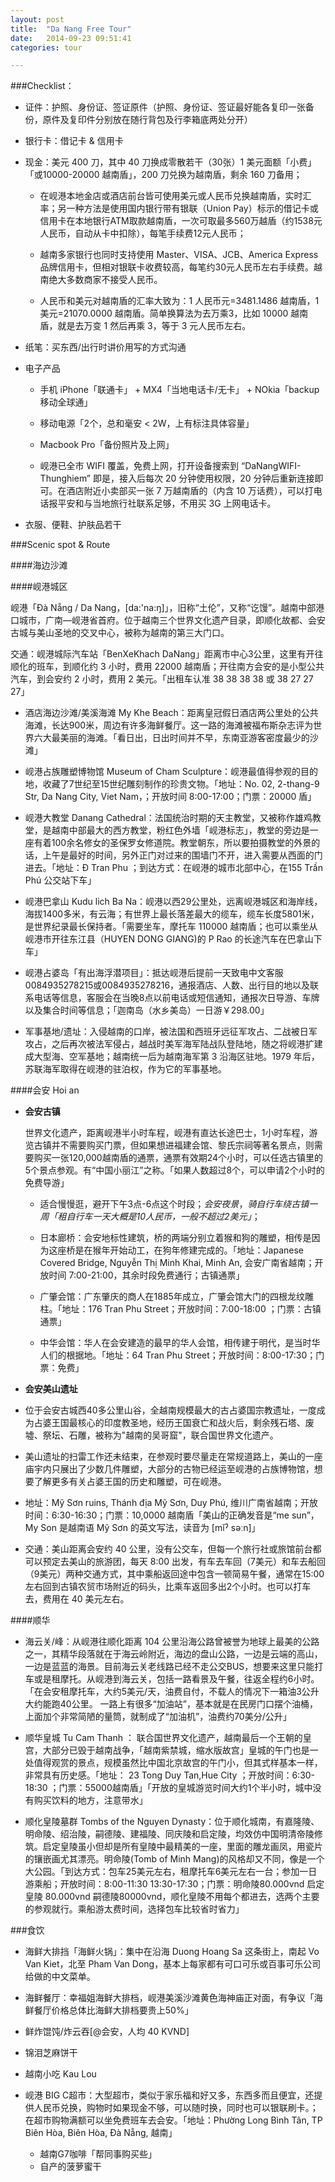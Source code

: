 ```yaml
---
layout: post
title:  "Da Nang Free Tour"
date:   2014-09-23 09:51:41
categories: tour

---
```



###Checklist：


- 证件：护照、身份证、签证原件（护照、身份证、签证最好能各复印一张备份，原件及复印件分别放在随行背包及行李箱底两处分开） 

- 银行卡：借记卡 & 信用卡

- 现金：美元 400 刀，其中 40 刀换成零散若干（30张）1 美元面额「小费」「或10000-20000 越南盾」，200 刀兑换为越南盾，剩余 160 刀备用；
   
    - 在岘港本地金店或酒店前台皆可使用美元或人民币兑换越南盾，实时汇率；另一种方法是使用国内银行带有银联（Union Pay）标示的借记卡或信用卡在本地银行ATM取款越南盾，一次可取最多560万越盾（约1538元人民币，自动从卡中扣除），每笔手续费12元人民币；

    - 越南多家银行也同时支持使用 Master、VISA、JCB、America Express 品牌信用卡，但相对银联卡收费较高，每笔约30元人民币左右手续费。越南绝大多数商家不接受人民币。

    - 人民币和美元对越南盾的汇率大致为：1 人民币元=3481.1486 越南盾，1 美元=21070.0000 越南盾。简单换算法为去万乘3，比如 10000 越南盾，就是去万变 1 然后再乘 3，等于 3 元人民币左右。

- 纸笔：买东西/出行时讲价用写的方式沟通

- 电子产品
   
   - 手机 iPhone「联通卡」 + MX4「当地电话卡/无卡」 + NOkia「backup 移动全球通」
   - 移动电源「2个，总和毫安 < 2W，上有标注具体容量」
   
   - Macbook Pro「备份照片及上网」
   
   - 岘港已全市 WIFI 覆盖，免费上网，打开设备搜索到 “DaNangWIFI-Thunghiem” 即是，接入后每次 20 分钟使用权限，20 分钟后重新连接即可。在酒店附近小卖部买一张 7 万越南盾的（内含 10 万话费），可以打电话报平安和与当地旅行社联系足够，不用买 3G 上网电话卡。


- 衣服、便鞋、护肤品若干
   
   
###Scenic spot & Route

####海边沙滩

####岘港城区

岘港「Đà Nẵng / Da Nang，[da:'na:ŋ]」，旧称“土伦”，又称“讫馒”。越南中部港口城市，广南—岘港省首府。位于越南三个世界文化遗产目录，即顺化故都、会安古城与美山圣地的交叉中心，被称为越南的第三大门口。

交通：岘港城际汽车站「BenXeKhach DaNang」距离市中心3公里，这里有开往顺化的班车，到顺化约 3 小时，费用 22000 越南盾；开往南方会安的是小型公共汽车，到会安约 2 小时，费用 2 美元。「出租车认准 38 38 38 38 或 38 27 27 27」

- 酒店海边沙滩/美溪海滩 My Khe Beach：距离皇冠假日酒店两公里处的公共海滩，长达900米，周边有许多海鲜餐厅。这一路的海滩被福布斯杂志评为世界六大最美丽的海滩。「看日出，日出时间并不早，东南亚游客密度最少的沙滩」

- 岘港占族雕塑博物馆 Museum of Cham Sculpture：岘港最值得参观的目的地，收藏了7世纪至15世纪雕刻制作的珍贵文物。「地址：No. 02, 2-thang-9 Str, Da Nang City, Viet Nam，；开放时间 8:00-17:00；门票：20000 盾」

- 岘港大教堂 Danang Cathedral：法国统治时期的天主教堂，又被称作雄鸡教堂，是越南中部最大的西方教堂，粉红色外墙「岘港标志」，教堂的旁边是一座有着100余名修女的圣保罗女修道院。教堂朝东，所以要拍摄教堂的外景的话，上午是最好的时间，另外正门对过来的围墙门不开，进入需要从西面的门进去。「地址：Đ Tran Phu ；到达方式：在岘港的城市北部中心，在155 Trần Phú 公交站下车」

- 岘港巴拿山 Kudu lich Ba Na：岘港以西29公里处，远离岘港城区和海岸线，海拔1400多米，有云海；有世界上最长落差最大的缆车，缆车长度5801米，是世界纪录最长保持者。「需要坐车，摩托车 110000 越南盾；也可以乘坐从岘港市开往东江县（HUYEN DONG GIANG)的 P Rao 的长途汽车在巴拿山下车」

- 岘港占婆岛「有出海浮潜项目」：抵达岘港后提前一天致电中文客服0084935278215或0084935278216，通报酒店、人数、出行目的地以及联系电话等信息，客服会在当晚8点以前电话或短信通知，通报次日导游、车牌以及集合时间等信息；「迦南岛（水乡美岛）一日游￥298.00」

- 军事基地/遗址：入侵越南的口岸，被法国和西班牙远征军攻占、二战被日军攻占，之后再次被法军侵占，越战时美军海军陆战队登陆地，随之将岘港扩建成大型海、空军基地；越南统一后为越南海军第 3 沿海区驻地。1979 年后，苏联海军取得在岘港的驻泊权，作为它的军事基地。

####会安 Hoi an



- **会安古镇**
    
    世界文化遗产，距离岘港半小时车程，岘港有直达长途巴士，1小时车程，游览古镇并不需要购买门票，但如果想进福建会馆、黎氏宗祠等著名景点，则需要购买一张120,000越南盾的通票，通票有效期24个小时，可以任选古镇里的5个景点参观。有“中国小丽江”之称。「如果人数超过8个，可以申请2个小时的免费导游」
    
    - 适合慢慢逛，避开下午3点-6点这个时段；*会安夜景*，*骑自行车绕古镇一周「租自行车一天大概是10人民币，一般不超过2美元」*；
    
    - 日本廊桥：会安地标性建筑，桥的两端分别立着猴和狗的雕塑，相传是因为这座桥是在猴年开始动工，在狗年修建完成的。「地址：Japanese Covered Bridge, Nguyễn Thị Minh Khai, Minh An, 会安广南省越南；开放时间 7:00-21:00，其余时段免费通行；古镇通票」
    
    - 广肇会馆：广东肇庆的商人在1885年成立，广肇会馆大门的四根龙纹雕柱。「地址：176 Tran Phu Street；开放时间：7:00-18:00 ；门票：古镇通票」
    
    - 中华会馆：华人在会安建造的最早的华人会馆，相传建于明代，是当时华人们的根据地。「地址：64 Tran Phu Street；开放时间：8:00-17:30；门票：免费」

- **会安美山遗址**

- 位于会安古城西40多公里山谷，全越南规模最大的古占婆国宗教遗址，一度成为占婆王国最核心的印度教圣地，经历王国衰亡和战火后，剩余残石塔、废墟、祭坛、石雕，被称为"越南的吴哥窟"，联合国世界文化遗产。

- 美山遗址的扫雷工作还未结束，在参观时要尽量走在常规道路上，美山的一座庙宇内只展出了少数几件雕塑，大部分的古物已经运至岘港的占族博物馆，想要了解更多有关占婆王国的历史和雕塑，可在岘港。 

- 地址：Mỹ Sơn ruins, Thánh địa Mỹ Sơn, Duy Phú, 维川广南省越南；开放时间：6:30-16:30；门票：10,0000 越南盾「美山的正确发音是“me sun”，My Son 是越南语 Mỹ Sơn 的英文写法，读音为 [mǐˀ səːn]」

- 交通：美山距离会安约 40 公里，没有公交车，但每一个旅行社或旅馆前台都可以预定去美山的旅游团，每天 8:00 出发，有车去车回（7美元）和车去船回（9美元）两种交通方式，其中乘船返回途中包含一顿简易午餐，通常在15:00左右回到古镇农贸市场附近的码头，比乘车返回多出2个小时。也可以打车去，费用在 40 美元左右。

####顺华

- 海云关/峰：从岘港往顺化距离 104 公里沿海公路曾被誉为地球上最美的公路之一，其精华段落就在于海云岭附近，海边的盘山公路，一边是云端的高山，一边是蓝蓝的海景。目前海云关老线路已经不走公交BUS，想要来这里只能打车或是租摩托。从岘港到海云关，包括一路看景及午餐，往返全程约6小时。「在会安租摩托车，大约5美元/天，油费自付，不载人的情况下一箱油3公升大约能跑40公里。 一路上有很多“加油站”，基本就是在民房门口摆个油桶，上面加个非常简陋的量筒，就制成了“加油机”，油费约70美分/公升」

- 顺华皇城 Tu Cam Thanh ： 联合国世界文化遗产，越南最后一个王朝的皇宫，大部分已毁于越南战争，「越南紫禁城，缩水版故宫」皇城的午门也是一处值得观赏的景点，规模虽然比中国北京故宫的午门小，但其式样基本一样，非常具有历史感。「地址： 23 Tong Duy Tan,Hue City ；开放时间：6:30-18:30 ；门票：55000越南盾」「开放的皇城游览时间大约1个半小时，城中没有购买饮料的地方，注意带水」

- 顺化皇陵墓群 Tombs of the Nguyen Dynasty：位于顺化城南，有嘉隆陵、明命陵、绍治陵，嗣德陵、建福陵、同庆陵和启定陵，均效仿中国明清帝陵修筑。启定皇陵虽小但却是所有皇陵中最精美的一座，里面的雕龙画凤，用瓷片的镶嵌画尤其漂亮。明命陵(Tomb of Minh Mang)的风格却又不同，像是一个大公园。「到达方式：包车25美元左右，租摩托车6美元左右一台；参加一日游乘船；开放时间：8:00-11:30 13:30-17:30；门票：明命陵80.000vnd 启定皇陵 80.000vnd 嗣德陵80000vnd，顺化皇陵不用每个都进去，选两个主要的参观就行。乘船游太费时间，选择包车比较省时省力」

###食饮

- 海鲜大排挡「海鲜火锅」：集中在沿海 Duong Hoang Sa 这条街上，南起 Vo Van Kiet，北至 Pham Van Dong，基本上每家都有可口可乐或百事可乐公司给做的中文菜单。

- 海鲜餐厅：幸福姐海鲜大排档，岘港美溪沙滩黄色海神庙正对面，有争议「海鲜餐厅价格总体比海鲜大排档要贵上50%」

- 鲜炸馄饨/炸云吞[@会安，人均 40 KVND]

- 锦泪芝麻饼干

- 越南小吃 Kau Lou

- 岘港 BIG C超市：大型超市，类似于家乐福和好又多，东西多而且便宜，还提供人民币兑换，购物时如果现金不够，可以随时换，同时也可以银联刷卡。；在超市购物满额可以坐免费班车去会安。「地址：Phường Long Bình Tân, TP Biên Hòa, Biên Hòa, Đà Nẵng, 越南」

    - 越南G7咖啡「帮同事购买些」
    - 自产的菠萝蜜干